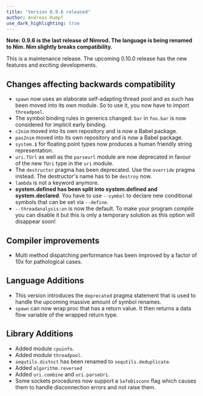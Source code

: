 ```yaml
---
title: "Version 0.9.6 released"
author: Andreas Rumpf
use_dark_highlighting: true
---
```


**Note: 0.9.6 is the last release of Nimrod. The language is being renamed to
Nim. Nim slightly breaks compatibility.**

This is a maintenance release. The upcoming 0.10.0 release has
the new features and exciting developments.


Changes affecting backwards compatibility
-----------------------------------------

- ``spawn`` now uses an elaborate self-adapting thread pool and as such
  has been moved into its own module. So to use it, you now have to import
  ``threadpool``.
- The symbol binding rules in generics changed: ``bar`` in ``foo.bar`` is
  now considered for implicit early binding.
- ``c2nim`` moved into its own repository and is now a Babel package.
- ``pas2nim`` moved into its own repository and is now a Babel package.
- ``system.$`` for floating point types now produces a human friendly string
  representation.
- ``uri.TUrl`` as well as the ``parseurl`` module are now deprecated in favour
  of the new ``TUri`` type in the ``uri`` module.
- The ``destructor`` pragma has been deprecated. Use the ``override`` pragma
  instead. The destructor's name has to be ``destroy`` now.
- ``lambda`` is not a keyword anymore.
- **system.defined has been split into system.defined and system.declared**.
  You have to use ``--symbol`` to declare new conditional symbols that can be
  set via ``--define``.
- ``--threadanalysis:on`` is now the default. To make your program compile
  you can disable it but this is only a temporary solution as this option
  will disappear soon!


Compiler improvements
---------------------

- Multi method dispatching performance has been improved by a factor of 10x for
  pathological cases.


Language Additions
------------------

- This version introduces the ``deprecated`` pragma statement that is used
  to handle the upcoming massive amount of symbol renames.
- ``spawn`` can now wrap proc that has a return value. It then returns a data
  flow variable of the wrapped return type.


Library Additions
-----------------

- Added module ``cpuinfo``.
- Added module ``threadpool``.
- ``sequtils.distnct`` has been renamed to ``sequtils.deduplicate``.
- Added ``algorithm.reversed``
- Added ``uri.combine`` and ``uri.parseUri``.
- Some sockets procedures now support a ``SafeDisconn`` flag which causes
  them to handle disconnection errors and not raise them.
